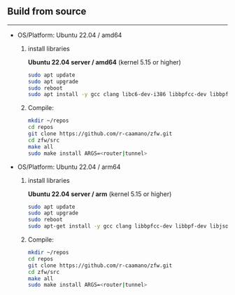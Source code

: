 ## Build from source
---
- OS/Platform: Ubuntu 22.04 / amd64
    1. install libraries

        **Ubuntu 22.04 server / amd64** (kernel 5.15 or higher)

        ```bash
        sudo apt update
        sudo apt upgrade
        sudo reboot
        sudo apt install -y gcc clang libc6-dev-i386 libbpfcc-dev libbpf-dev libjson-c-dev make
        ```          

    1. Compile:

        ```bash      
        mkdir ~/repos
        cd repos
        git clone https://github.com/r-caamano/zfw.git 
        cd zfw/src
        make all
        sudo make install ARGS=<router|tunnel>
        ```  

- OS/Platform: Ubuntu 22.04 / arm64
    1. install libraries

        **Ubuntu 22.04 server / arm** (kernel 5.15 or higher)

        ```bash
        sudo apt update
        sudo apt upgrade
        sudo reboot
        sudo apt-get install -y gcc clang libbpfcc-dev libbpf-dev libjson-c-dev make
        ```          

    1. Compile:

        ```bash      
        mkdir ~/repos
        cd repos
        git clone https://github.com/r-caamano/zfw.git
        cd zfw/src
        make all
        sudo make install ARGS=<router|tunnel>
        ```     

    

